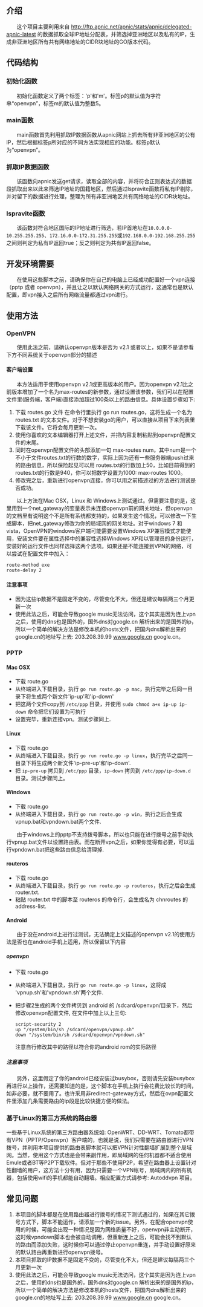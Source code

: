 ## 介绍

&#160; &#160; &#160; &#160;这个项目主要利用来自 http://ftp.apnic.net/apnic/stats/apnic/delegated-apnic-latest 的数据抓取全球IP地址分配表，并筛选掉亚洲地区以及私有的IP，生成非亚洲地区所有共有网络地址的CIDR块地址的GO版本代码。

## 代码结构

### 初始化函数

&#160; &#160; &#160; &#160;初始化函数定义了两个标签：'p'和'm'。标签p的默认值为字符串“openvpn”，标签m的默认值为整数5。

### main函数

&#160; &#160; &#160; &#160;main函数首先利用抓取IP数据函数从apnic网站上抓去所有非亚洲地区的公有IP，然后根据标签p所对应的不同方法实现相应的功能。标签p默认为“openvpn”。

### 抓取IP数据函数

&#160; &#160; &#160; &#160;该函数向apnic发送get请求，读取全部的内容，并将符合正则表达式的数据段抓取出来以此来筛选IP地址的国籍地区，然后通过Ispravite函数将私有IP剔除，并对留下的数据进行处理，整理为所有非亚洲地区共有网络地址的CIDR块地址。

### Ispravite函数
&#160; &#160; &#160; &#160;该函数对符合地区国际的IP地址进行筛选，若IP首地址在`10.0.0.0-10.255.255.255`、`172.16.0.0-172.31.255.255`或`192.168.0.0-192.168.255.255`之间则判定为私有IP返回true；反之则判定为共有IP返回false。

## 开发环境需要

&#160; &#160; &#160; &#160;在使用这些脚本之前，请确保你在自己的电脑上已经成功配置好一个vpn连接（pptp 或者 openvpn），并且让之以默认网络网关的方式运行，这通常也是默认配置，即vpn接入之后所有网络流量都通过vpn进行。

## 使用方法

### OpenVPN

&#160; &#160; &#160; &#160;使用此法之前，请确认openvpn版本是否为 v2.1 或者以上，如果不是请参看下方不同系统关于openvpn部分的描述

#### 客户端设置

&#160; &#160; &#160; &#160;本方法适用于使用openvpn v2.1或更高版本的用户。因为openvpn v2.1比之前版本增加了一个名为max-routes的新参数，通过设置该参数，我们可以在配置文件里(服务端，客户端)直接添加超过100条以上的路由信息。具体设置步骤如下:

1. 下载 routes.go 文件
 在命令行里执行 go run routes.go，这将生成一个名为 routes.txt 的文本文件。对于不想安装go的用户，可以直接从项目下来列表里下载该文件。它将会每月更新一次。
2. 使用你喜欢的文本编辑器打开上述文件，并把内容复制粘贴到openvpn配置文件的末尾。
3. 同时在openvpn配置文件的头部添加一句 max-routes num，其中num是一个不小于文件routes.txt的行数的数字，实际上因为还有一些服务器端push过来的路由信息，所以保险起见可以用 routes.txt的行数加上50，比如目前得到的routes.txt的行数是940，你可以把数字设置为1000: max-routes 1000。
4. 修改完之后，重新进行openvpn连接，你可以用之前描述过的方法进行测试是否成功。

&#160; &#160; &#160; &#160;以上方法在Mac OSX，Linux 和 Windows上测试通过。但需要注意的是，这里用到一个net_gateway的变量表示未连接openvpn前的网关地址，但openvpn的文档里有说明这个不是所有系统都支持的，如果发生这个情况，可以修改一下生成脚本，把net_gateway修改为你的局域网的网关地址。对于windows 7 和 vista，OpenVPN的windows客户端可能需要设置Windows XP兼容模式才能使用，安装文件要在属性选择中的兼容性选择Windows XP和以管理员的身份运行，安装好的运行文件也同样选择这两个选项。如果还是不能连接到VPN的网络，可以尝试在配置文件中加入：

```
route-method exe
route-delay 2
```

#### 注意事项

* 因为这些ip数据不是固定不变的，尽管变化不大，但还是建议每隔两三个月更新一次
* 使用此法之后，可能会导致google music无法访问，这个其实是因为连上vpn之后，使用的dns也是国外的，国外dns对google.cn 解析出来的是国外的ip，所以一个简单的解决方法是修改本机的hosts文件，把国内dns解析出来的google.cn的地址写上去: 203.208.39.99 www.google.cn google.cn。

### PPTP

#### Mac OSX

* 下载 route.go
* 从终端进入下载目录，执行 `go run route.go -p mac`，执行完毕之后同一目录下将生成两个新文件'ip-up'和'ip-down'
* 把这两个文件copy到 `/etc/ppp` 目录，并使用 `sudo chmod a+x ip-up ip-down` 命令把它们设置为可执行
* 设置完毕，重新连接vpn。测试步骤同上.

#### Linux

* 下载 route.go
* 从终端进入下载目录，执行 `go run route.go -p linux`，执行完毕之后同一目录下将生成两个新文件'ip-pre-up'和'ip-down'.
* 把 `ip-pre-up` 拷贝到 `/etc/ppp` 目录，`ip-down` 拷贝到 `/etc/ppp/ip-down.d` 目录。测试步骤同上。

#### Windows

* 下载 route.go
* 从终端进入下载目录，执行 `go run route.go -p win`，执行之后会生成vpnup.bat和vpndown.bat两个文件.

&#160; &#160; &#160; &#160;由于windows上的pptp不支持拨号脚本，所以也只能在进行拨号之前手动执行vpnup.bat文件以设置路由表。而在断开vpn之后，如果你觉得有必要，可以运行vpndown.bat把这些路由信息给清理掉.

#### routeros

* 下载 route.go
* 从终端进入下载目录，执行 `go run route.go -p routeros`，执行之后会生成 router.txt.
* 粘贴 router.txt 中的脚本至 routeros 的命令行，会生成名为 chnroutes 的 address-list.


#### Android

&#160; &#160; &#160; &#160;由于没在android上进行过测试，无法确定上文描述的openvpn v2.1的使用方法是否也在android手机上适用，所以保留以下内容

##### openvpn


* 下载 route.go
* 从终端进入下载目录，执行 `go run route.go -p linux`，这将成
  'vpnup.sh'和'vpndown.sh'两个文件.
* 把步骤2生成的两个文件拷贝到 android 的 /sdcard/openvpn/目录下，然后修改openvpn配置文件,
  在文件中加上以上三句:

  ```
  script-security 2
  up "/system/bin/sh /sdcard/openvpn/vpnup.sh"
  down "/system/bin/sh /sdcard/openvpn/vpndown.sh"
  ```

  注意自行修改其中的路径以符合你的android rom的实际路径
  
##### 注意事项

&#160; &#160; &#160; &#160;另外，这里假定了你的android已经安装过busybox，否则请先安装busybox再进行以上操作，还需要知道的是，这个脚本在手机上执行会花费比较长的时间，如非必要，就不要用了。也许采用非redirect-gateway方式，然后在ovpn配置文件里添加几条需要路由的ip段是比较快捷方便的做法。

### 基于Linux的第三方系统的路由器

一些基于Linux系统的第三方路由器系统如: OpenWRT、DD-WRT、Tomato都带有VPN（PPTP/Openvpn）客户端的，也就是说，我们只需要在路由器进行VPN拨号，并利用本项目提供的路由表脚本就可以把VPN针对性翻墙扩展到整个局域网。当然，使用这个方式也是会带来副作用，即局域网的任何机器都不适合使用Emule或者BT等P2P下载软件。但对于那些不使用P2P，希望在路由器上设置针对性翻墙的用户，这方法十分有用，因为只需要一个VPN帐号，局域网内的所有机器，包括使用wifi的手机都能自动翻墙。相应配置方式请参考: Autoddvpn 项目。

## 常见问题

1. 本项目的脚本都是在使用路由器进行拨号的情况下测试通过的，如果在其它拨号方式下，脚本不能运作，请添加一个新的issue。另外，在配合openvpn使用的时候，可能会出现一种情况是因为网络质量不好，openvpn非主动断开，这时候vpndown脚本也会被自动调用，但重新连上之后，可能会找不到默认的路由而添加失败，这时候你可以通过停止openvpn重连，并手动设置好原来的默认路由再重新进行openvpn拨号。
2. 本项目抓取的IP数据不是固定不变的，尽管变化不大，但还是建议每隔两三个月更新一次
3. 使用此法之后，可能会导致google music无法访问，这个其实是因为连上vpn之后，使用的dns也是国外的，国外dns对google.cn 解析出来的是国外的ip，所以一个简单的解决方法是修改本机的hosts文件，把国内dns解析出来的google.cn的地址写上去: 203.208.39.99 www.google.cn google.cn。
